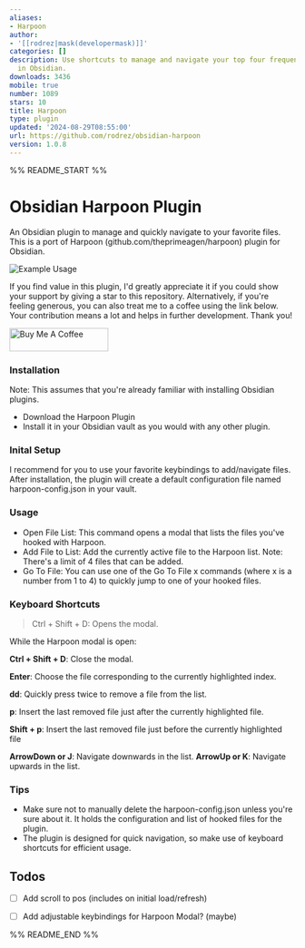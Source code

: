 ```yaml
---
aliases:
- Harpoon
author:
- '[[rodrez|mask(developermask)]]'
categories: []
description: Use shortcuts to manage and navigate your top four frequently-used files
  in Obsidian.
downloads: 3436
mobile: true
number: 1089
stars: 10
title: Harpoon
type: plugin
updated: '2024-08-29T08:55:00'
url: https://github.com/rodrez/obsidian-harpoon
version: 1.0.8
---
```


%% README_START %%

# Obsidian Harpoon Plugin

An Obsidian plugin to manage and quickly navigate to your favorite files.
This is a port of Harpoon (github.com/theprimeagen/harpoon) plugin for Obsidian.

![Example Usage](https://raw.githubusercontent.com/rodrez/obsidian-harpoon/HEAD/sample.gif)

If you find value in this plugin, I'd greatly appreciate it if you could show your support by giving a star to this repository. Alternatively, if you're feeling generous, you can also treat me to a coffee using the link below. Your contribution means a lot and helps in further development. Thank you!

<a href="https://www.buymeacoffee.com/devmask" target="_blank"><img src="https://cdn.buymeacoffee.com/buttons/default-orange.png" alt="Buy Me A Coffee" height="41" width="174"></a>

### Installation

Note: This assumes that you're already familiar with installing Obsidian plugins.

* Download the Harpoon Plugin
* Install it in your Obsidian vault as you would with any other plugin.

### Inital Setup

I recommend for you to use your favorite keybindings to add/navigate files.
After installation, the plugin will create a default configuration file named harpoon-config.json in your vault.

### Usage

* Open File List: This command opens a modal that lists the files you've hooked with Harpoon.
* Add File to List: Add the currently active file to the Harpoon list. Note: There's a limit of 4 files that can be added.
* Go To File: You can use one of the Go To File x commands (where x is a number from 1 to 4) to quickly jump to one of your hooked files.

### Keyboard Shortcuts


> Ctrl + Shift + D: Opens the modal.

While the Harpoon modal is open:

**Ctrl + Shift + D**: Close the modal.

**Enter**: Choose the file corresponding to the currently highlighted index.

**dd**: Quickly press twice to remove a file from the list.

**p**: Insert the last removed file just after the currently highlighted file.

**Shift + p**: Insert the last removed file just before the currently highlighted file

**ArrowDown or J**: Navigate downwards in the list.
**ArrowUp or K**: Navigate upwards in the list.

### Tips

* Make sure not to manually delete the harpoon-config.json unless you're sure about it. It holds the configuration and list of hooked files for the plugin.
* The plugin is designed for quick navigation, so make use of keyboard shortcuts for efficient usage.

## Todos

- [ ] Add scroll to pos (includes on initial load/refresh)
- [ ] Add adjustable keybindings for Harpoon Modal? (maybe)


%% README_END %%